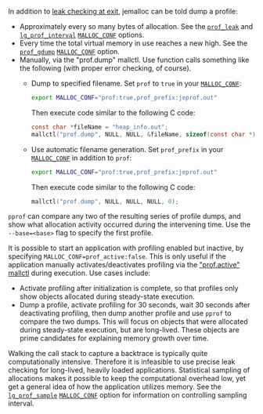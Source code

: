 In addition to [leak checking at exit](https://github.com/jemalloc/jemalloc/wiki/Use-Case:-Leak-Checking), jemalloc can be told dump a profile:
* Approximately every so many bytes of allocation.  See the [`prof_leak`](http://www.canonware.com/download/jemalloc/jemalloc-latest/doc/jemalloc.html#opt.prof_leak) and [`lg_prof_interval`](http://www.canonware.com/download/jemalloc/jemalloc-latest/doc/jemalloc.html#opt.lg_prof_interval) [`MALLOC_CONF`](http://www.canonware.com/download/jemalloc/jemalloc-latest/doc/jemalloc.html#tuning) options.
* Every time the total virtual memory in use reaches a new high.  See the [`prof_gdump`](http://www.canonware.com/download/jemalloc/jemalloc-latest/doc/jemalloc.html#opt.prof_gdump) [`MALLOC_CONF`](http://www.canonware.com/download/jemalloc/jemalloc-latest/doc/jemalloc.html#tuning) option.
* Manually, via the "prof.dump" mallctl.  Use function calls something like the following (with proper error checking, of course).
  - Dump to specified filename.  Set `prof` to `true` in your [`MALLOC_CONF`](http://www.canonware.com/download/jemalloc/jemalloc-latest/doc/jemalloc.html#tuning):

    ```sh
    export MALLOC_CONF="prof:true,prof_prefix:jeprof.out"
    ```

    Then execute code similar to the following C code:

    ```c
    const char *fileName = "heap_info.out";
    mallctl("prof.dump", NULL, NULL, &fileName, sizeof(const char *));
    ```

  - Use automatic filename generation.  Set `prof_prefix` in your [`MALLOC_CONF`](http://www.canonware.com/download/jemalloc/jemalloc-latest/doc/jemalloc.html#tuning) in addition to `prof`:

    ```sh
    export MALLOC_CONF="prof:true,prof_prefix:jeprof.out"
    ```

    Then execute code similar to the following C code:

    ```c
    mallctl("prof.dump", NULL, NULL, NULL, 0);
    ```

`pprof` can compare any two of the resulting series of profile dumps, and show what allocation activity occurred during the intervening time.  Use the `--base=<base>` flag to specify the first profile.

It is possible to start an application with profiling enabled but inactive, by specifying `MALLOC_CONF=prof_active:false`.  This is only useful if the application manually activates/deactivates profiling via the ["prof.active" mallctl](http://www.canonware.com/download/jemalloc/jemalloc-latest/doc/jemalloc.html#opt.prof_active) during execution.  Use cases include:
* Activate profiling after initialization is complete, so that profiles only show objects allocated during steady-state execution.
* Dump a profile, activate profiling for 30 seconds, wait 30 seconds after deactivating profiling, then dump another profile and use `pprof` to compare the two dumps.  This will focus on objects that were allocated during steady-state execution, but are long-lived.  These objects are prime candidates for explaining memory growth over time.

Walking the call stack to capture a backtrace is typically quite computationally intensive.  Therefore it is infeasible to use precise leak checking for long-lived, heavily loaded applications.  Statistical sampling of allocations makes it possible to keep the computational overhead low, yet get a general idea of how the application utilizes memory.  See the [`lg_prof_sample`](http://www.canonware.com/download/jemalloc/jemalloc-latest/doc/jemalloc.html#opt.lg_prof_sample) [`MALLOC_CONF`](http://www.canonware.com/download/jemalloc/jemalloc-latest/doc/jemalloc.html#tuning) option for information on controlling sampling interval.